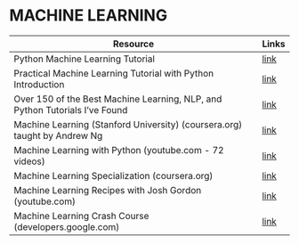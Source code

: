 # MACHINE LEARNING

|   Resource | Links |
| ---------- | ----- |
| Python Machine Learning Tutorial | [link](https://www.python-course.eu/machine_learning.php) | 
| Practical Machine Learning Tutorial with Python Introduction | [link](https://pythonprogramming.net/machine-learning-tutorial-python-introduction/) | 
| Over 150 of the Best Machine Learning, NLP, and Python Tutorials I’ve Found | [link](https://medium.com/machine-learning-in-practice/over-150-of-the-best-machine-learning-nlp-and-python-tutorials-ive-found-ffce2939bd78) |
| Machine Learning (Stanford University) (coursera.org) taught by Andrew Ng | [link](https://www.coursera.org/learn/machine-learning) | 
| Machine Learning with Python (youtube.com - 72 videos) | [link](https://youtu.be/OGxgnH8y2NM?list=PLQVvvaa0QuDfKTOs3Keq_kaG2P55YRn5v) |  
| Machine Learning Specialization (coursera.org) | [link](https://www.coursera.org/specializations/machine-learning?siteID=jU79Zysihs4-6PUVmMjdsvAPAcyupQK71g&utm_content=10&utm_medium=partners&utm_source=linkshare&utm_campaign=jU79Zysihs4) | 
| Machine Learning Recipes with Josh Gordon (youtube.com) | [link](https://www.youtube.com/playlist?list=PLOU2XLYxmsIIuiBfYad6rFYQU_jL2ryal) | 
| Machine Learning Crash Course (developers.google.com) | [link](https://developers.google.com/machine-learning/crash-course/) | 
